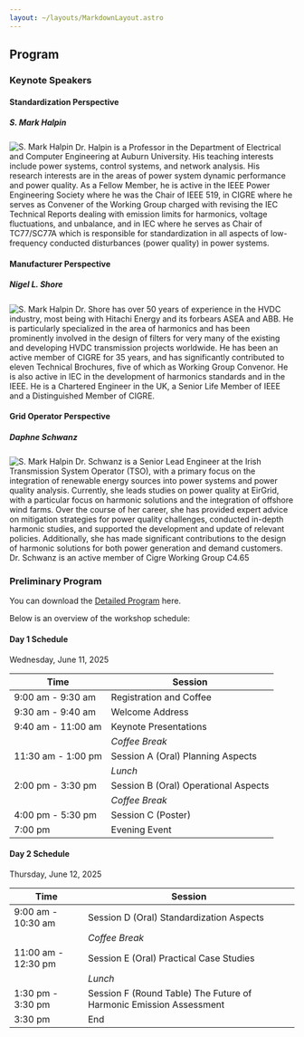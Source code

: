 ```yaml
---
layout: ~/layouts/MarkdownLayout.astro
---
```


## Program

### Keynote Speakers

#### Standardization Perspective

##### S. Mark Halpin

<div class="flex items-start justify-center gap-4">
    <img src="../documents/speaker-halpin.jpg" alt="S. Mark Halpin" class="w-24 h-32 rounded-full shadow-md" style="margin-top: 0.2em">
    <span class="text-sm leading-snug block">
        Dr. Halpin is a Professor in the Department of Electrical and Computer Engineering at Auburn University. 
        His teaching interests include power systems, control systems, and network analysis. His research interests are in the areas of power system dynamic performance and power quality.  
        As a Fellow Member, he is active in the IEEE Power Engineering Society where he was the Chair of IEEE 519, in CIGRE where he serves as Convener of the Working Group charged with revising the IEC Technical Reports dealing with emission limits for harmonics, voltage fluctuations, and unbalance, and in IEC where he serves as Chair of TC77/SC77A which is responsible for standardization in all aspects of low-frequency conducted disturbances (power quality) in power systems.
    </span>
</div>

#### Manufacturer Perspective

##### Nigel L. Shore

<div class="flex items-start justify-center gap-4">
  <img src="../documents/speaker-shore.jpg" alt="S. Mark Halpin" class="w-24 h-32 rounded-full shadow-md" style="margin-top: 0.2em">
    <span class="text-sm leading-snug block">
        Dr. Shore has over 50 years of experience in the HVDC industry, most being with Hitachi Energy and its forbears ASEA and ABB.
        He is particularly specialized in the area of harmonics and has been prominently involved in the design of filters for very many of the existing and developing HVDC transmission projects worldwide. 
        He has been an active member of CIGRE for 35 years, and has significantly contributed to eleven Technical Brochures, five of which as Working Group Convenor. 
        He is also active in IEC in the development of harmonics standards and in the IEEE. He is a Chartered Engineer in the UK, a Senior Life Member of IEEE and a Distinguished Member of CIGRE.
    </span>
</div>

#### Grid Operator Perspective

##### Daphne Schwanz

<div class="flex items-start justify-center gap-4">
  <img src="../documents/speaker-schwanz.jpg" alt="S. Mark Halpin" class="w-24 h-32 rounded-full shadow-md" style="margin-top: 0.2em">
    <span class="text-sm leading-snug block">
        Dr. Schwanz is a Senior Lead Engineer at the Irish Transmission System Operator (TSO), with a primary focus on the integration of renewable energy sources into power systems and power quality analysis. 
        Currently, she leads studies on power quality at EirGrid, with a particular focus on harmonic solutions and the integration of offshore wind farms. 
        Over the course of her career, she has provided expert advice on mitigation strategies for power quality challenges, conducted in-depth harmonic studies, and supported the development and update of relevant policies. Additionally, she has made significant contributions to the design of harmonic solutions for both power generation and demand customers. 
        Dr. Schwanz is an active member of Cigre Working Group C4.65
    </span>
</div>

### Preliminary Program

You can download the [Detailed Program](/documents/workshop-program.pdf) here.

Below is an overview of the workshop schedule:

#### Day 1 Schedule

Wednesday, June 11, 2025

| Time               | Session                              |
| ------------------ | ------------------------------------ |
| 9:00 am - 9:30 am  | Registration and Coffee              |
| 9:30 am - 9:40 am  | Welcome Address                      |
| 9:40 am - 11:00 am | Keynote Presentations                |
|                    | _Coffee Break_                       |
| 11:30 am - 1:00 pm | Session A (Oral) Planning Aspects    |
|                    | _Lunch_                              |
| 2:00 pm - 3:30 pm  | Session B (Oral) Operational Aspects |
|                    | _Coffee Break_                       |
| 4:00 pm - 5:30 pm  | Session C (Poster)                   |
| 7:00 pm            | Evening Event                        |

#### Day 2 Schedule

Thursday, June 12, 2025

| Time                | Session                                                            |
| ------------------- | ------------------------------------------------------------------ |
| 9:00 am - 10:30 am  | Session D (Oral) Standardization Aspects                           |
|                     | _Coffee Break_                                                     |
| 11:00 am - 12:30 pm | Session E (Oral) Practical Case Studies                            |
|                     | _Lunch_                                                            |
| 1:30 pm - 3:30 pm   | Session F (Round Table) The Future of Harmonic Emission Assessment |
| 3:30 pm             | End                                                                |
